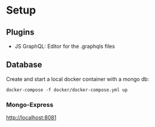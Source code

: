 # Setup

## Plugins

- JS GraphQL: Editor for the .graphqls files


## Database
Create and start a local docker container with a mongo db:

``docker-compose -f docker/docker-compose.yml up``

### Mongo-Express

[http://localhost:8081](http://localhost:8081)
